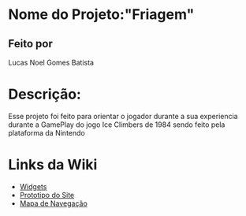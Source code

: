 # Nome do Projeto:"Friagem"

## Feito por 
Lucas Noel Gomes Batista


# Descrição:
Esse projeto foi feito para orientar o jogador durante a sua experiencia durante a GamePlay do jogo Ice Climbers de 1984 sendo feito pela plataforma da Nintendo 

# Links da Wiki
 - <a href ="https://github.com/lucasnoelgb/Ice-Climber/wiki/Widgets ">Widgets 
 - <a href = https://github.com/lucasnoelgb/Ice-Climber/wiki/Prototipo-do-site >Prototipo do Site
- <a href =https://github.com/lucasnoelgb/Ice-Climber/wiki/Mapa-de-navega%C3%A7%C3%A3o>Mapa de Navegação 
